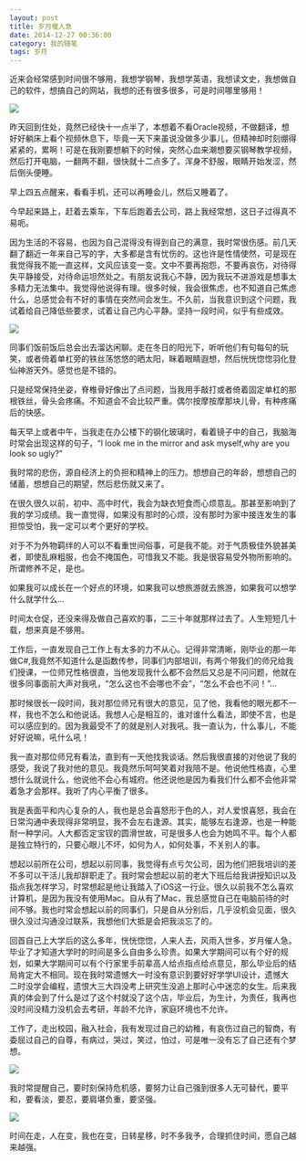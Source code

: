 ```yaml
---
layout: post
title: 岁月催人急
date: 2014-12-27 00:36:00
category: 我的随笔
tags: 岁月
---
```


近来会经常感到时间很不够用，我想学钢琴，我想学英语，我想读文史，我想做自己的软件，想搞自己的网站，我想的还有很多很多，可是时间哪里够用！

![](http://changblogimages.qiniudn.com/2014-12-27-years-of-age-anxious01.jpg)

昨天回到住处，竟然已经快十一点半了，本想着不看Oracle视频，不做翻译，想好好躺床上看个视频休息下，毕竟一天下来虽说没做多少事儿，但精神却时刻绷得紧紧的，累啊！可是在我刚要想躺下的时候，突然心血来潮想要买钢琴教学视频，然后打开电脑，一翻两不翻，很快就十二点多了。浑身不舒服，眼睛开始发涩，然后倒头便睡。

早上四五点醒来，看看手机，还可以再睡会儿，然后又睡着了。

今早起来路上，赶着去乘车，下车后跑着去公司，路上我经常想，这日子过得真不易呃。

因为生活的不容易，也因为自己混得没有得到自己的满意，我时常很伤感。前几天翻了翻近一年来自己写的字，大多都是含有忧伤的。这也许是性情使然，可是现在我觉得我不能一直这样，文风应该变一变。文中不要再抱怨，不要再哀伤，对待得失平静接受，对待命运坦然处之。有朋友说我心不静，因为我玩不进游戏是想事太多精力无法集中。我觉得他说得有理。很多时候，我会很焦虑，也不知道自己焦虑什么，总感觉会有不好的事情在突然间会发生。不久前，当我意识到这个问题，我试着给自己降低些要求，试着让自己内心平静。坚持一段时间，似乎有些成效。

![](http://changblogimages.qiniudn.com/2014-12-27-years-of-age-anxious02.jpg)

同事们饭前饭后总会出去溜达闲聊。走在冬日的阳光下，听听他们有句每句的玩笑，或者倚着单杠旁的铁丝荡悠悠的晒太阳，眯着眼睛遐想，然后恍恍惚惚羽化登仙神游天外。感觉也是不错的。

只是经常保持坐姿，脊椎骨好像出了点问题，当我用手敲打或者倚着固定单杠的那根铁丝，骨头会疼痛。不知道会不会比较严重。偶尔按摩按摩那块儿骨，有种疼痛后的快感。

每天早上或者中午，当我走在办公楼下的钢化玻璃时，看着镜子中的自己，我脑海时常会出现这样的句子，“I look me in the mirror and ask myself,why are you look so ugly?”

我时常的悲伤，源自经济上的负担和精神上的压力。想想自己的年龄，想想自己的储蓄，想想自己的期望，然后悲伤就又来了。

在很久很久以前，初中、高中时代，我会为缺衣短食而心烦意乱。那甚至影响到了我的学习成绩。我一直觉得，如果没有那时的心烦，没有那时为家中接连发生的事担惊受怕，我一定可以考个更好的学校。

对于不为外物羁绊的人可以不看重世间俗事，可是我不能。对于气质极佳外貌甚美者，即使乱麻粗服，也会不掩国色，可惜我又不能。我是很容易受外物所影响的。所谓修养不足，是也。

如果我可以成长在一个好点的环境，如果我可以想旅游就去旅游，如果我可以想学什么就学什么…

时间太仓促，还没来得及做自己喜欢的事，二三十年就那样过去了。人生短短几十载，想来真是不够用。

工作后，一直发现自己工作上有太多的力不从心。记得非常清晰，刚毕业的那一年做C#,我竟然不知道什么是函数传参，同事们内部培训，有两个带我们的师兄给我们授课，一位师兄性格很直，当他发现我什么都不会然后又总是不问问题，他就在很多同事面前大声对我吼，“怎么这也不会哪也不会”，“怎么不会也不问！”…

那时候很长一段时间，我对那位师兄有很大的意见，见了他，我看他的眼光都不一样，我也不怎么和他说话。我想人心是相互的，谁对谁什么看法，即使不言，也是可以感应到的。因为我最受不了的就是别人对我吼。我一直认为，什么事儿，不能好好说嘛，吼什么吼！

我一直对那位师兄有看法，直到有一天他找我谈话。然后我很直接的对他说了我的感受，我说了我对他的意见。我竟然乐呵呵笑着对我陪不是。他说他性格直，心里想什么就说什么，他说他不会心有城府。他还说他是因为看我们什么都不会他非常着急才会那样。我听了内心平衡了很多。

我是表面平和内心复杂的人，我也是总会喜怒形于色的人，对人爱恨喜怒，我会在日常沟通中表现得非常明显，我不会左右逢源。其实，能够左右逢源，也是一种能耐一种学问。人大都否定宝钗的圆滑世故，可是很多人也会为她鸣不平。每个人都是独立特行的，只要心眼儿不坏，如何为人，如何处事，不关别人的事。

想起以前所在公司，想起以前同事，我觉得有点亏欠公司，因为他们把我培训的差不多可以干活儿我却辞职走了。我时常会想起以前的老大下班后给我讲授知识以及指点我怎样学习，时常想起是他让我踏入了iOS这一行业。很久以前我不怎么喜欢计算机，是因为我没有使用Mac。自从有了Mac，我总感觉自己在电脑前待的时间不够。我也时常会想起以前的同事们，只是自从分别后，几乎没机会见面，很久很久没过沟通没过联系，我想他们大抵是会把我淡忘了的。

回首自己上大学后的这么多年，恍恍惚惚，人来人去，风雨入世多，岁月催人急。毕业了才知道大学时的时间是多么自由多么珍贵。如果大学期间可以有个好的规划，如果大学期间可以有个行家里手前辈高人给点指点给点意见，那么毕业后的结局肯定大不相同。现在我时常遗憾大一时没有意识到要好好学学UI设计，遗憾大二时没学会编程，遗恨大三大四没考上研究生没追上那时心中迷恋的女生。后来我真的体会到了什么是过了这个村就没了这个店，毕业后，为生计，为责任，我再也没时间没精力没机会去考研，年龄不允许，家庭环境也不允许。

工作了，走出校园，融入社会，我有发现过自己的幼稚，有哀伤过自己的智商，有委屈过自己的自尊，有病过，哭过，笑过，怕过，可是唯一没有忘了自己还有个梦想。

![](http://changblogimages.qiniudn.com/2014-12-27-years-of-age-anxious03.jpg)

我时常提醒自己，要时刻保持危机感，要努力让自己强到很多人无可替代，要平和，要看淡，要忍，要肩堪负重，要坚强。

![](http://changblogimages.qiniudn.com/2014-12-27-years-of-age-anxious04.jpg)

时间在走，人在变，我也在变，日转星移，时不多我予，合理抓住时间，愿自己越来越强。
